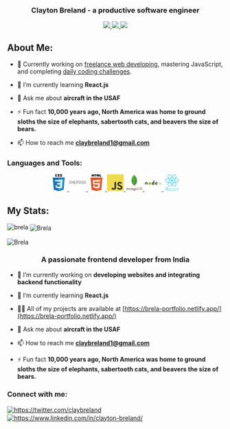<div id="header" align="center">
  <h3>Clayton Breland - a productive software engineer</h3>
  <a href="https://brela-portfolio.netlify.app/" target="_blank">
    <img src="https://img.shields.io/static/v1?label=|&message=WEBSITE&color=23555f&style=plastic&logo=react&logo-color=white"/>
  </a>
  <a href="https://www.linkedin.com/in/clayton-breland/" target="_blank">
    <img src="https://img.shields.io/static/v1?label=|&message=LINKED-IN&color=23555f&style=plastic&logo=linkedin&logo-color=white"/>
  </a>
  <a href="https://twitter.com/ClayBreland" target="_blank">
    <img src="https://img.shields.io/static/v1?label=|&message=TWITTER&color=23555f&style=plastic&logo=twitter&logo-color=white"/>
  </a>
</div>

<!-- <p align="left"> <img src="https://komarev.com/ghpvc/?username=Brela&label=Profile%20views&color=0e75b6&style=flat" alt="Brela" /> </p> -->

## About Me:

- 🔭 Currently working on [freelance web developing](https://brela-portfolio.netlify.app/), mastering JavaScript, and completing [daily coding challenges](https://brela-codewars.netlify.app//).

- 🌱 I’m currently learning **React.js**

- 💬 Ask me about **aircraft in the USAF**

- ⚡ Fun fact **10,000 years ago, North America was home to ground sloths the size of elephants, sabertooth cats, and beavers the size of bears.**

- 📫 How to reach me **claybreland1@gmail.com**

<!-- ## Projects:

<table bordercolor="#66b2b2">
  
  <tr>
    <td width="50%" valign="top">
      <h3 align="center">first</h3>
        <br />
        <a target="_blank" href="">
            <img src="images/.gif" width="100%" alt=""/>
        </a>
        <br />
        <p align="center">
          
  <a href="" target="_blank">
    <img src=""/>
  </a>  
  <a href="" target="_blank">
    <img src=""/>
  </a>
      </p>
        <p><strong>HTML, CSS, JavaScript</strong> - Tag line here!</p>
    </td>
    <td width="50%" valign="top">
      <h3 align="center">next</h3>
        <br />
      <a target="_blank" href="">
            <img src="" width="100%"  alt="Digital tabletop SRD"/>
        </a>
        <br />
        <p align="center">
  <a href="" target="_blank">
    <img src=""/>
  </a>
      </p>
        <p><strong>HTML, CSS, JavaScript</strong> - Tag line here!</p>
    </td>
  </tr>
</table> -->

<div align="center">
<h3 align="left">Languages and Tools:</h3>
<p> <a href="https://www.w3schools.com/css/" target="_blank" rel="noreferrer"> <img src="https://raw.githubusercontent.com/devicons/devicon/master/icons/css3/css3-original-wordmark.svg" alt="css3" width="40" height="40"/> </a> <a href="https://expressjs.com" target="_blank" rel="noreferrer"> <img src="https://raw.githubusercontent.com/devicons/devicon/master/icons/express/express-original-wordmark.svg" alt="express" width="40" height="40"/> </a> <a href="https://www.w3.org/html/" target="_blank" rel="noreferrer"> <img src="https://raw.githubusercontent.com/devicons/devicon/master/icons/html5/html5-original-wordmark.svg" alt="html5" width="40" height="40"/> </a> <a href="https://developer.mozilla.org/en-US/docs/Web/JavaScript" target="_blank" rel="noreferrer"> <img src="https://raw.githubusercontent.com/devicons/devicon/master/icons/javascript/javascript-original.svg" alt="javascript" width="40" height="40"/> </a> <a href="https://www.mongodb.com/" target="_blank" rel="noreferrer"> <img src="https://raw.githubusercontent.com/devicons/devicon/master/icons/mongodb/mongodb-original-wordmark.svg" alt="mongodb" width="40" height="40"/> </a> <a href="https://nodejs.org" target="_blank" rel="noreferrer"> <img src="https://raw.githubusercontent.com/devicons/devicon/master/icons/nodejs/nodejs-original-wordmark.svg" alt="nodejs" width="40" height="40"/> </a> <a href="https://reactjs.org/" target="_blank" rel="noreferrer"> <img src="https://raw.githubusercontent.com/devicons/devicon/master/icons/react/react-original-wordmark.svg" alt="react" width="40" height="40"/> </a> </p>
</div>

## My Stats:

<p><img align="left" src="https://github-readme-stats.vercel.app/api/top-langs?username=Brela&show_icons=true&locale=en&layout=compact" alt="brela" /></p>

<p>&nbsp;<img align="center" src="https://github-readme-stats.vercel.app/api?username=Brela&show_icons=true&locale=en" alt="Brela" /></p>

<p><img align="center" src="https://github-readme-streak-stats.herokuapp.com/?user=Brela&" alt="Brela" /></p>



<h3 align="center">A passionate frontend developer from India</h3>

- 🔭 I’m currently working on **developing websites and integrating backend functionality**

- 🌱 I’m currently learning **React.js**

- 👨‍💻 All of my projects are available at [https://brela-portfolio.netlify.app/](https://brela-portfolio.netlify.app/)

- 💬 Ask me about **aircraft in the USAF**

- 📫 How to reach me **claybreland1@gmail.com**

- ⚡ Fun fact **10,000 years ago, North America was home to ground sloths the size of elephants, sabertooth cats, and beavers the size of bears.**

<h3 align="left">Connect with me:</h3>
<p align="left">
<a href="https://twitter.com/https://twitter.com/claybreland" target="blank"><img align="center" src="https://raw.githubusercontent.com/rahuldkjain/github-profile-readme-generator/master/src/images/icons/Social/twitter.svg" alt="https://twitter.com/claybreland" height="30" width="40" /></a>
<a href="https://linkedin.com/in/https://www.linkedin.com/in/clayton-breland/" target="blank"><img align="center" src="https://raw.githubusercontent.com/rahuldkjain/github-profile-readme-generator/master/src/images/icons/Social/linked-in-alt.svg" alt="https://www.linkedin.com/in/clayton-breland/" height="30" width="40" /></a>
</p>


